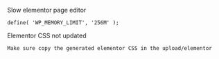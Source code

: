 Slow elementor page editor
```
define( 'WP_MEMORY_LIMIT', '256M' );
```
Elementor CSS not updated
```
Make sure copy the generated elementor CSS in the upload/elementor
```
